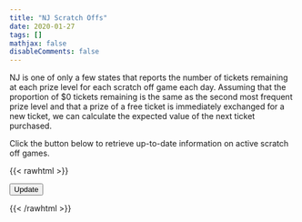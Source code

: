 ```yaml
---
title: "NJ Scratch Offs"
date: 2020-01-27
tags: []
mathjax: false
disableComments: false
---
```


NJ is one of only a few states that reports the number of tickets remaining at each prize level for each scratch off game each day. Assuming that the proportion of $0 tickets remaining is the same as the second most frequent prize level and that a prize of a free ticket is immediately exchanged for a new ticket, we can calculate the expected value of the next ticket purchased.

Click the button below to retrieve up-to-date information on active scratch off games.

{{< rawhtml >}}
<div>
<button type="button" id="updBtn">Update</button>
</div>


<div id="results">
</div>


<script>
    document.getElementById("updBtn").addEventListener("click", function() {
        var req = new XMLHttpRequest();
        req.open("GET", "https://cors-anywhere.herokuapp.com/https://www.njlottery.com/api/v1/instant-games/games?size=1000");
        req.onreadystatechange = function() {
            if (req.readyState === XMLHttpRequest.DONE && req.status === 200) {
                var games = JSON.parse(req.responseText).games;
                var activeGames = games.filter(game => game.validationStatus == "ACTIVE");
                var enrichedGames = activeGames.map(function(game) {
                    game.zeroPayoutPrinted = game.totalTicketsPrinted - game.prizeTiers.reduce(function(tickets, prizeTier) {
                        return tickets + prizeTier.winningTickets;
                    }, 0);
                    var tier1Prize = game.prizeTiers.filter(prizeTier => prizeTier.tierNumber == 1)[0];
                    game.zeroPayoutRemaining = Math.round(game.zeroPayoutPrinted * (tier1Prize.winningTickets - tier1Prize.paidTickets) / tier1Prize.winningTickets);
                    game.freeTicketsRemaining = game.prizeTiers.filter(prizeTier => prizeTier.prizeDescription.startsWith("FREE")).reduce(function(tickets, prizeTier) {
                        return tickets + prizeTier.winningTickets - prizeTier.paidTickets;
                    }, 0);
                    game.nonFreeTicketsRemaining = game.zeroPayoutRemaining + game.prizeTiers.filter(prizeTier => !prizeTier.prizeDescription.startsWith("FREE")).reduce(function(tickets, prizeTier) {
                        return tickets + prizeTier.winningTickets - prizeTier.paidTickets;
                    }, 0);
                    game.expectedValue = Math.round(game.prizeTiers.filter(prizeTier => !prizeTier.prizeDescription.startsWith("FREE")).reduce(function(ev, prizeTier) {
                        return ev + (prizeTier.winningTickets - prizeTier.paidTickets) / game.nonFreeTicketsRemaining * prizeTier.prizeAmount;
                    }, 0)) / 100;
                    return game;
                });
                var tableRows = "<table class='table table-striped'><tr><th>Game ID</th><th>Game Name</th><th>Ticket Cost</th><th>Expected Value</th></tr>" +
                    enrichedGames.sort(function(game1, game2) {
                        if ((game1.expectedValue - game1.ticketPrice / 100) > (game2.expectedValue - game2.ticketPrice / 100)) {
                            return -1;
                        }
                        if ((game1.expectedValue - game1.ticketPrice / 100) < (game2.expectedValue - game2.ticketPrice / 100)) {
                            return 1;
                        }
                        return 0;
                    }).map(function(game) {
                    return "<tr><td>" +
                        game.gameId +
                        "</td><td>" +
                        game.gameName +
                        "</td><td>" +
                        game.ticketPrice / 100 +
                        "</td><td>" +
                        game.expectedValue +
                        "</td></tr>";
                }).join("") + "</table>";
                document.getElementById("results").innerHTML = tableRows;
            }
        };
        req.send();
    });
</script>
{{< /rawhtml >}}